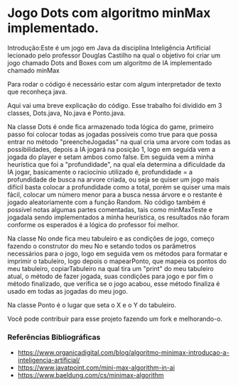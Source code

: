 
# Jogo Dots com algoritmo minMax implementado.


Introdução:Este é um jogo em Java da disciplina Inteligência Artificial lecionado pelo professor Douglas Castilho na qual o objetivo foi criar um jogo chamado Dots and Boxes com um algoritmo de IA implementado chamado minMax

Para rodar o código é necessário estar com algum interpretador de texto que reconheça java.

Aqui vai uma breve explicação do código.
Esse trabalho foi dividido em 3 classes, Dots.java, No.java e Ponto.java.

Na classe Dots é onde fica armazenado toda lógica do game, primeiro passo foi colocar todas as jogadas possíveis como true para que possa entrar no método "preencheJogadas" na qual cria uma arvore com todas as 
possibilidades, depois a IA jogará na posição 1, logo em seguida vem a jogada do player e setam ambos como false. Em seguida vem a minha heurística que foi a "profundidade", na qual ela determina a dificuldade da IA
jogar, basicamente o raciocínio utilizado é, profundidade = a profundidade de busca na arvore criada, ou seja se quiser um jogo mais difícil basta colocar a profundidade como a total, porém se quiser uma mais fácil, colocar um número
menor para a busca nessa árvore e o restante é jogado aleatoriamente com a função Random. No código também é possível notas algumas partes comentadas, tais como minMaxTeste e jogadaIa sendo implementados a minha heurística,
os resultados não foram conforme os esperados é a lógica do professor foi melhor.

Na classe No onde fica meu tabuleiro e as condições de jogo, começo fazendo o construtor do meu No e setando todos os parâmetros necessários para o jogo, logo em seguida vem os métodos para formatar e imprimir o tabuleiro, logo depois
o mapearPonto, que mapeia os pontos do meu tabuleiro, copiarTabuleiro na qual tira um "print" do meu tabuleiro atual, o método de fazer jogada, suas condições para jogo e por fim o método finalizado, que verifica se o jogo acabou,
esse método finaliza é usado em todas as jogadas do meu jogo.

Na classe Ponto é o lugar que seta o X e o Y do tabuleiro.

Você pode contribuir para esse projeto fazendo um fork e melhorando-o.

### Referências Bibliográficas 
- https://www.organicadigital.com/blog/algoritmo-minimax-introducao-a-inteligencia-artificial/ 
- https://www.javatpoint.com/mini-max-algorithm-in-ai
- https://www.baeldung.com/cs/minimax-algorithm